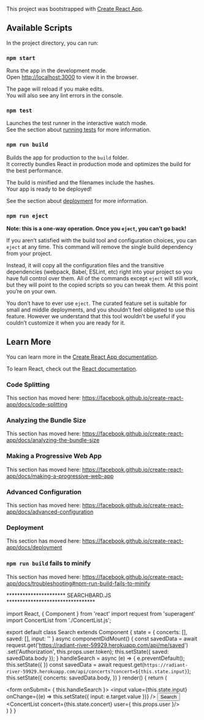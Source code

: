 This project was bootstrapped with [Create React App](https://github.com/facebook/create-react-app).

## Available Scripts

In the project directory, you can run:

### `npm start`

Runs the app in the development mode.<br />
Open [http://localhost:3000](http://localhost:3000) to view it in the browser.

The page will reload if you make edits.<br />
You will also see any lint errors in the console.

### `npm test`

Launches the test runner in the interactive watch mode.<br />
See the section about [running tests](https://facebook.github.io/create-react-app/docs/running-tests) for more information.

### `npm run build`

Builds the app for production to the `build` folder.<br />
It correctly bundles React in production mode and optimizes the build for the best performance.

The build is minified and the filenames include the hashes.<br />
Your app is ready to be deployed!

See the section about [deployment](https://facebook.github.io/create-react-app/docs/deployment) for more information.

### `npm run eject`

**Note: this is a one-way operation. Once you `eject`, you can’t go back!**

If you aren’t satisfied with the build tool and configuration choices, you can `eject` at any time. This command will remove the single build dependency from your project.

Instead, it will copy all the configuration files and the transitive dependencies (webpack, Babel, ESLint, etc) right into your project so you have full control over them. All of the commands except `eject` will still work, but they will point to the copied scripts so you can tweak them. At this point you’re on your own.

You don’t have to ever use `eject`. The curated feature set is suitable for small and middle deployments, and you shouldn’t feel obligated to use this feature. However we understand that this tool wouldn’t be useful if you couldn’t customize it when you are ready for it.

## Learn More

You can learn more in the [Create React App documentation](https://facebook.github.io/create-react-app/docs/getting-started).

To learn React, check out the [React documentation](https://reactjs.org/).

### Code Splitting

This section has moved here: https://facebook.github.io/create-react-app/docs/code-splitting

### Analyzing the Bundle Size

This section has moved here: https://facebook.github.io/create-react-app/docs/analyzing-the-bundle-size

### Making a Progressive Web App

This section has moved here: https://facebook.github.io/create-react-app/docs/making-a-progressive-web-app

### Advanced Configuration

This section has moved here: https://facebook.github.io/create-react-app/docs/advanced-configuration

### Deployment

This section has moved here: https://facebook.github.io/create-react-app/docs/deployment

### `npm run build` fails to minify

This section has moved here: https://facebook.github.io/create-react-app/docs/troubleshooting#npm-run-build-fails-to-minify



********************** SEARCHBARD.JS *********************************


import React, { Component } from 'react'
import request from 'superagent'
import ConcertList from './ConcertList.js';

export default class Search extends Component {
    state = {
        concerts: [],
        saved: [],
        input: ''
    }
    async componentDidMount() {
        const savedData = await request.get('https://radiant-river-59929.herokuapp.com/api/me/saved')
            .set('Authorization', this.props.user.token);
        this.setState({ saved: savedData.body });
    }
    handleSearch = async (e) => {
        e.preventDefault();
        this.setState({
        })
        const savedData = await request.get(`https://radiant-river-59929.herokuapp.com/api/concerts?concert=${this.state.input}`);
        this.setState({ 
            concerts: savedData.body,
        })
    }
    render() {
        return (
            <div id="search">
                <form onSubmit= { this.handleSearch }>
                <input value={this.state.input} onChange={(e) => this.setState({ input: e.target.value })} />
                <button onClick={this.handleSearch}>Search</button>
                <ConcertList concert={this.state.concert} user={ this.props.user }/>
                </form>
            </div>
        )
    }
}